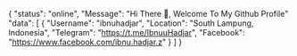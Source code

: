 {
  "status": "online",
  "Message": "Hi There 👋, Welcome To My Github Profile"
  "data": [
    {
       "Username": "ibnuhadjar",
       "Location": "South Lampung, Indonesia",
       "Telegram": "https://t.me/IbnuuHadjar",
       "Facebook": "https://www.facebook.com/ibnu.hadjar.z"
    }
  ]
}
